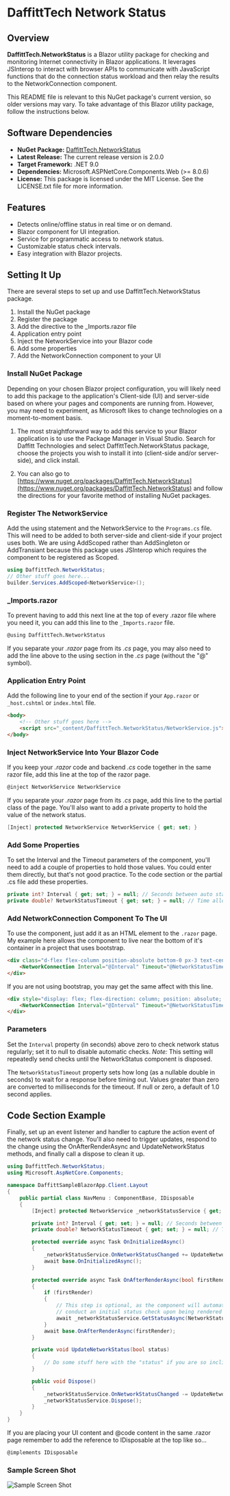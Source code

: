 # DaffittTech Network Status

## Overview
**DaffittTech.NetworkStatus** is a Blazor utility package for checking and monitoring Internet connectivity in Blazor applications. It leverages JSInterop to interact with browser APIs to communicate with JavaScript functions that do the connection status workload and then relay the results to the NetworkConnection component.

This README file is relevant to this NuGet package's current version, so older versions may vary. To take advantage of this Blazor utility package, follow the instructions below.

## Software Dependencies
- **NuGet Package:** [DaffittTech.NetworkStatus](https://www.nuget.org/packages/DaffittTech.Ne>tworkStatus)
- **Latest Release:** The current release version is 2.0.0
- **Target Framework:** .NET 9.0
- **Dependencies:** Microsoft.ASPNetCore.Components.Web (>= 8.0.6)
- **License:** This package is licensed under the MIT License. See the LICENSE.txt file for more information.

## Features
- Detects online/offline status in real time or on demand.
- Blazor component for UI integration.
- Service for programmatic access to network status.
- Customizable status check intervals.
- Easy integration with Blazor projects.

## Setting It Up
There are several steps to set up and use DaffittTech.NetworkStatus package.

1. Install the NuGet package
2. Register the package
3. Add the directive to the _Imports.razor file
4. Application entry point
5. Inject the NetworkService into your Blazor code
6. Add some properties
7. Add the NetworkConnection component  to your UI

### Install NuGet Package
Depending on your chosen Blazor project configuration, you will likely need to add this package to the application's Client-side (UI) and server-side based on where your pages and components are running from. However, you may need to experiment, as Microsoft likes to change technologies on a moment-to-moment basis.

1.	The most straightforward way to add this service to your Blazor application is to use the Package Manager in Visual Studio. Search for Daffitt Technologies and select DaffittTech.NetworkStatus package, choose the projects you wish to install it into (client-side and/or server-side), and click install.

2.	You can also go to [https://www.nuget.org/packages/DaffittTech.NetworkStatus](https://www.nuget.org/packages/DaffittTech.NetworkStatus) and follow the directions for your favorite method of installing NuGet packages.

### Register The NetworkService
Add the using statement and the NetworkService to the ```Programs.cs``` file. This will need to be added to both server-side and client-side if your project uses both. We are using AddScoped rather than AddSingleton or AddTransiant because this package uses JSInterop which requires the component to be registered as Scoped.
```csharp
using DaffittTech.NetworkStatus;
// Other stuff goes here...
builder.Services.AddScoped<NetworkService>();
```

### _Imports.razor
To prevent having to add this next line at the top of every .razor file where you need it, you can add this line to the ```_Imports.razor``` file.
```html
@using DaffittTech.NetworkStatus
```
If you separate your *.razor* page from its *.cs* page, you may also need to add the line above to the using section in the *.cs* page (without the "@" symbol).

### Application Entry Point
Add the following line to your end of the <body> section if your ```App.razor``` or ```_host.cshtml``` or ```index.html``` file.

```html
<body>
    <!-- Other stuff goes here -->
    <script src="_content/DaffittTech.NetworkStatus/NetworkService.js"></script>
</body>
```

### Inject NetworkService Into Your Blazor Code
If you keep your *.razor* code and backend *.cs* code together in the same razor file, add this line at the top of the razor page.
```html
@inject NetworkService NetworkService
```
If you separate your *.razor* page from its *.cs* page, add this line to the partial class of the page. You'll also want to add a private property to hold the value of the network status.

```csharp
[Inject] protected NetworkService NetworkService { get; set; }
```

### Add Some Properties
To set the Interval and the Timeout parameters of the component, you'll need to add a couple of properties to hold those values. You could enter them directly, but that's not good practice. To the code section or the partial .cs file add these properties.
```csharp
private int? Interval { get; set; } = null; // Seconds between auto status checking.
private double? NetworkStatusTimeout { get; set; } = null; // Time allowed in seconds for checking status
```

### Add NetworkConnection Component To The UI
To use the component, just add it as an HTML element to the ```.razor``` page. My example here allows the component to live near the bottom of it's container in a project that uses bootstrap.
```html
<div class="d-flex flex-column position-absolute bottom-0 px-3 text-center w-100">
    <NetworkConnection Interval="@Interval" Timeout="@NetworkStatusTimeout" />
</div>

```
If you are not using bootstrap, you may get the same affect with this line.
```html
<div style="display: flex; flex-direction: column; position: absolute; bottom: 0; padding: 0 16px; width: 100%">
    <NetworkConnection Interval="@Interval" Timeout="@NetworkStatusTimeout" />
</div>
```

### Parameters
Set the ```Interval``` property (in seconds) above zero to check network status regularly; set it to null to disable automatic checks. *Note:* This setting will repeatedly send checks until the NetworkStatus component is disposed.

The ```NetworkStatusTimeout``` property sets how long (as a nullable double in seconds) to wait for a response before timing out. Values greater than zero are converted to milliseconds for the timeout. If null or zero, a default of 1.0 second applies.


## Code Section Example
Finally, set up an event listener and handler to capture the action event of the network status change. You'll also need to trigger updates, respond to the change using the OnAfterRenderAsync and UpdateNetworkStatus methods, and finally call a dispose to clean it up.

```csharp
using DaffittTech.NetworkStatus;
using Microsoft.AspNetCore.Components;

namespace DaffittSampleBlazorApp.Client.Layout
{
    public partial class NavMenu : ComponentBase, IDisposable
    {
        [Inject] protected NetworkService _networkStatusService { get; set; }

        private int? Interval { get; set; } = null; // Seconds between auto status checking.
        private double? NetworkStatusTimeout { get; set; } = null; // Time allowed in seconds for checking status

        protected override async Task OnInitializedAsync()
        {
            _networkStatusService.OnNetworkStatusChanged += UpdateNetworkStatus;
            await base.OnInitializedAsync();
        }

        protected override async Task OnAfterRenderAsync(bool firstRender)
        {
            if (firstRender)
            {
                // This step is optional, as the component will automatically initialize and
                // conduct an initial status check upon being rendered within the application.
                await _networkStatusService.GetStatusAsync(NetworkStatusTimeout);
            }
            await base.OnAfterRenderAsync(firstRender);
        }

        private void UpdateNetworkStatus(bool status)
        {
            // Do some stuff here with the "status" if you are so inclined...
        }

        public void Dispose()
        {
            _networkStatusService.OnNetworkStatusChanged -= UpdateNetworkStatus;
            _networkStatusService.Dispose();
        }
    }
}
```

If you are placing your UI content and @code content in the same .razor page remember to add the reference to IDisposable at the top like so...
```csharp
@implements IDisposable
```

### Sample Screen Shot
![Sample Screen Shot](https://github.com/DaffittTech/DaffittTech.NetworkStatus/blob/main/DaffittTech.NetworkStatus/Sample.png?raw=true)
